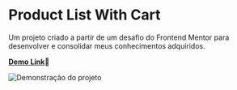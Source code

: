 # Product List With Cart

Um projeto criado a partir de um desafio do Frontend Mentor para desenvolver e consolidar meus conhecimentos adquiridos.

[**Demo Link**](https://bluciocastro.github.io/ProductListWithCart/)🔗


![Demonstração do projeto](assets/images/plwc-gif.gif)

